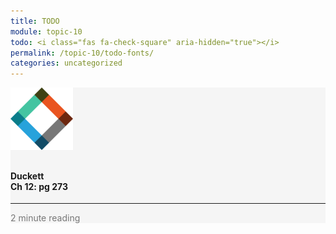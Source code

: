 ```yaml
---
title: TODO
module: topic-10
todo: <i class="fas fa-check-square" aria-hidden="true"></i>
permalink: /topic-10/todo-fonts/
categories: uncategorized
---
```


<div class="row text-center">
  <div class="col-lg-4">
    <div class="bs-component">
      <div class="list-group">
        <div class="list-group-item" style="background-color: #F5F5F5">
          <img src="../img/hw-icon-duckett.svg" style="max-height: 100px; margin: auto; margin-bottom: 10px;" />
          <h4 class="list-group-item-heading">Duckett<br />Ch 12: pg 273</h4>
          <hr>
          <p class="list-group-item-text" style="color: #777;"><i class="fa fa-clock-o" aria-hidden="true"></i> 2 minute reading</p>
        </div>
      </div>
    </div>
  </div>
</div>

